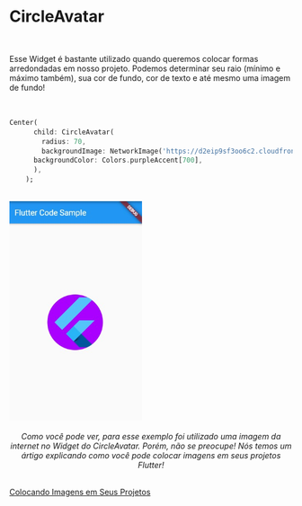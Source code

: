 # CircleAvatar

</br>

Esse Widget é bastante utilizado quando queremos colocar formas arredondadas em nosso projeto. Podemos determinar seu raio (mínimo e máximo também), sua cor de fundo, cor de texto e até mesmo uma imagem de fundo!

</br>

```dart
Center(
      child: CircleAvatar(
        radius: 70,
        backgroundImage: NetworkImage('https://d2eip9sf3oo6c2.cloudfront.net/tags/images/000/001/245/thumb/flutterlogo.png'),
      backgroundColor: Colors.purpleAccent[700],
      ),
    );
```

</br>

<img src='../../../assets/circleavatar.jpg' height=390>

</br>
</br>

<div align='center'>
    <i>
        Como você pode ver, para esse exemplo foi utilizado uma imagem da internet no Widget do CircleAvatar. Porém, não se preocupe! Nós temos um ártigo explicando como você pode colocar imagens em seus projetos Flutter!
    </i>
</div>

</br>

[Colocando Imagens em Seus Projetos](../colocando_imagens.md)

